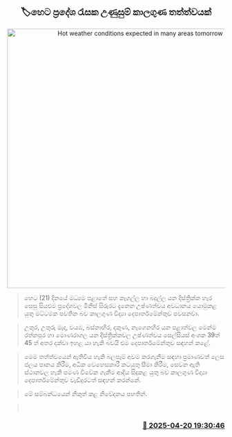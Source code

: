 <p align='center'><b><h2 align='center' title='Hot weather conditions expected in many areas tomorrow'>🏷හෙට ප්‍රදේශ රැසක උණුසුම් කාලගුණ තත්ත්වයක්</h2></b></p>
<p align='center'><img src='https://helakuru.sgp1.cdn.digitaloceanspaces.com/esana/images/lib/hot-weather-road.jpg' width='600' alt='Hot weather conditions expected in many areas tomorrow'></p>

> හෙට (21) දිනයේ මධ්‍යම පළාතේ සහ කෑගල්ල හා බදුල්ල යන දිස්ත්‍රික්ක හැර සෙසු සියළුම ප්‍රදේශවල මිනිස් සිරුරට දැනෙන උෂ්ණත්වය අවධානය යොමුකළ යුතු මට්ටමක පවතින බව කාලගුණ විද්‍යා දෙපාර්තමේන්තුව පවසනවා.

> උතුර, උතුරු මැද, වයඹ, බස්නාහිර, දකුණ, නැගෙනහිර යන පළාත්වල මෙන්ම රත්නපුර හා මොණරාගල යන දිස්‍ත්‍රික්කවල උෂ්ණත්වය සෙල්සියස් අංශක 39ත් 45 ත් අතර දක්වා ඉහළ යා හැකි බවයි එම දෙපාර්තමේන්තුව සඳහන් කළේ.

> මෙම තත්ත්වයෙන් ඇතිවිය හැකි බලපෑම් අවම කරගැනීම සඳහා ප්‍රමාණවත් ලෙස ජලය පානය කිරීම, අධික වෙහෙසකාරී කටයුතු සීමා කිරීම, සෙවන ඇති ස්ථානවල හැකි පමණ විවේක ගැනීම ආදිය සිදුකළ යුතු බව කාලගුණ විද්‍යා දෙපාර්තමේන්තුව වැඩිදුරටත් සඳහන් කරන්නේ.

> මේ සම්බන්ධයෙන් නිකුත් කළ නිවේදනය පහතින්.

>  



<h3 align='right'><a href='https://www.helakuru.lk/esana/p/109356/'>📅 2025-04-20 19:30:46</a></h3>
